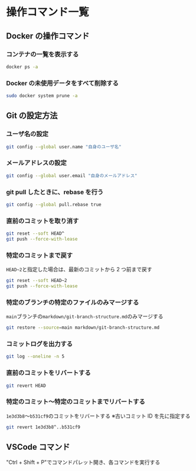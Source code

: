 # 操作コマンド一覧

## Docker の操作コマンド

### コンテナの一覧を表示する

```sh
docker ps -a
```

### Docker の未使用データをすべて削除する

```sh
sudo docker system prune -a
```

## Git の設定方法

### ユーザ名の設定

```sh
git config --global user.name "自身のユーザ名"
```

### メールアドレスの設定

```sh
git config --global user.email "自身のメールアドレス"
```

### git pull したときに、rebase を行う

```sh
git config --global pull.rebase true
```

### 直前のコミットを取り消す

```sh
git reset --soft HEAD^
git push --force-with-lease
```

### 特定のコミットまで戻す

`HEAD~2`と指定した場合は、最新のコミットから 2 つ前まで戻す

```sh
git reset --soft HEAD~2
git push --force-with-lease
```

### 特定のブランチの特定のファイルのみマージする

`main`ブランチの`markdown/git-branch-structure.md`のみマージする

```sh
git restore --source=main markdown/git-branch-structure.md
```

### コミットログを出力する

```sh
git log --oneline -n 5
```

### 直前のコミットをリバートする

```sh
git revert HEAD
```

### 特定のコミット～特定のコミットまでリバートする

`1e3d3b8`～`b531cf9`のコミットをリバートする
※古いコミット ID を先に指定する

```sh
git revert 1e3d3b8^..b531cf9
```

## VSCode コマンド

"Ctrl + Shift + P"でコマンドパレット開き、各コマンドを実行する
